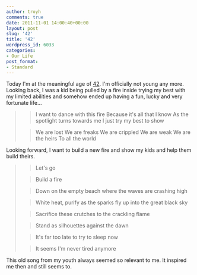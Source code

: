 ```yaml
---
author: troyh
comments: true
date: 2011-11-01 14:00:40+00:00
layout: post
slug: '42'
title: '42'
wordpress_id: 6033
categories:
- Our Life
post_format:
- Standard
---
```


Today I'm at the meaningful age of [42](http://en.wikipedia.org/wiki/42_(number)). I'm officially not young any more. Looking back, I was a kid being pulled by a fire inside trying my best with my limited abilities and somehow ended up having a fun, lucky and very fortunate life...





<blockquote>

> 
> I want to dance with this fire
Because it's all that I know
As the spotlight turns towards me
I just try my best to show
> 
> 

> 
> We are lost
We are freaks
We are crippled
We are weak
We are the heirs
To all the world
> 
> </blockquote>



Looking forward, I want to build a new fire and show my kids and help them build theirs. 


<blockquote>

> 
> Let's go
> 
> 

> 
> Build a fire
> 
> 

> 
> Down on the empty beach where the waves are crashing high
> 
> 

> 
> White heat, purify as the sparks fly up into the great black sky
> 
> 

> 
> Sacrifice these crutches to the crackling flame
> 
> 

> 
> Stand as silhouettes against the dawn
> 
> 

> 
> It's far too late to try to sleep now
> 
> 

> 
> It seems I'm never tired anymore
> 
> </blockquote>



This old song from my youth always seemed so relevant to me. It inspired me then and still seems to.

